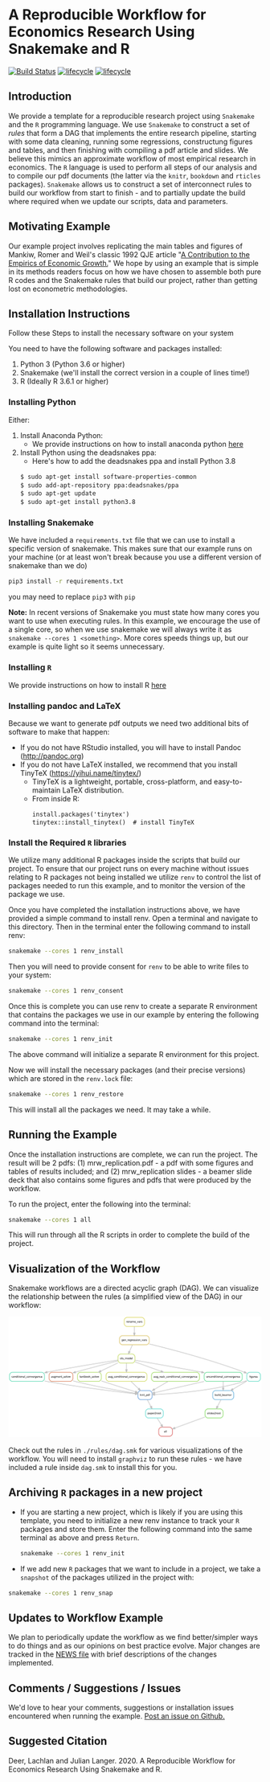 # A Reproducible Workflow for Economics Research Using Snakemake and R

[![Build Status](https://travis-ci.org/lachlandeer/snakemake-econ-r.svg?branch=master)](https://travis-ci.org/lachlandeer/snakemake-econ-r)
[![lifecycle](https://img.shields.io/badge/lifecycle-maturing-blue.svg)](https://www.tidyverse.org/lifecycle/#maturing)
[![lifecycle](https://img.shields.io/badge/version-0.2-red.svg)]()

## Introduction

We provide a template for a reproducible research project using `Snakemake` and the `R` programming language.
We use `Snakemake` to construct a set of *rules* that form a DAG that implements the entire research pipeline, starting with some data cleaning, running some regressions, constructung figures and tables, and then finishing with compiling a pdf article and slides.
We believe this mimics an approximate workflow of most empirical research in economics.
The `R` language is used to perform all steps of our analysis and to compile our pdf documents (the latter via the `knitr`, `bookdown` and `rticles` packages).
`Snakemake` allows us to construct a set of interconnect rules to build our workflow from start to finish - and to partially update the build where required when we update our scripts, data and parameters.

## Motivating Example

Our example project involves replicating the main tables and figures of Mankiw, Romer and Weil's classic 1992 QJE article "[A Contribution to the Empirics of Economic Growth.](https://eml.berkeley.edu/~dromer/papers/MRW_QJE1992.pdf)"
We hope by using an example that is simple in its methods readers focus on how we have chosen to assemble both pure R codes and the Snakemake rules that build our project, rather than getting lost on econometric methodologies.

## Installation Instructions

Follow these Steps to install the necessary software on your system

You need to have the following software and packages installed:

1. Python 3 (Python 3.6 or higher)
2. Snakemake (we'll install the correct version in a couple of lines time!)
3. R (Ideally R 3.6.1 or higher)

### Installing Python

Either:

1. Install Anaconda Python:
    - We provide instructions on how to install anaconda python [here](https://pp4rs.github.io/2020-uzh-installation-guide/python/)
2. Install Python using the deadsnakes ppa:
    - Here's how to add the deadsnakes ppa and install Python 3.8
    ```bash
    $ sudo apt-get install software-properties-common
    $ sudo add-apt-repository ppa:deadsnakes/ppa
    $ sudo apt-get update
    $ sudo apt-get install python3.8
    ```

### Installing Snakemake

We have included a `requirements.txt` file that we can use to install a specific version of snakemake.
This makes sure that our example runs on your machine (or at least won't break because you use a different version of snakemake than we do)

``` bash
pip3 install -r requirements.txt
```

you may need to replace `pip3` with `pip`

**Note:** In recent versions of Snakemake you must state how many cores you want to use when executing rules. 
In this example, we encourage the use of a single core, so when we use snakemake we will always write it as `snakemake --cores 1 <something>`.
More cores speeds things up, but our example is quite light so it seems unnecessary.

### Installing `R`

We provide instructions on how to install R [here](https://pp4rs.github.io/2020-uzh-installation-guide/r)

### Installing pandoc and LaTeX

Because we want to generate pdf outputs we need two additional bits of software to make that happen:

* If you do not have RStudio installed, you will have to install Pandoc (http://pandoc.org)
* If you do not have LaTeX installed, we recommend that you install TinyTeX (https://yihui.name/tinytex/)
  * TinyTeX is a lightweight, portable, cross-platform, and easy-to-maintain LaTeX distribution.
  - From inside R:
    ```{r}
    install.packages('tinytex')
    tinytex::install_tinytex()  # install TinyTeX
    ```

### Install the Required `R` libraries

We utilize many additional R packages inside the scripts that build our project.
To ensure that our project runs on every machine without issues relating to R packages not being installed we utilize `renv` to control the list of packages needed to run this example, and to monitor the version of the package we use.

Once you have completed the installation instructions above, we have provided a simple command to install renv.
Open a terminal and navigate to this directory.
Then in the terminal enter the following command to install renv:

``` bash
snakemake --cores 1 renv_install
```

Then you will need to provide consent for `renv` to be able to write files to your system:

``` bash
snakemake --cores 1 renv_consent
```

Once this is complete you can use renv to create a separate R environment that contains the packages we use in our example by entering the following command into the terminal:

``` bash
snakemake --cores 1 renv_init
```

The above command will initialize a separate R environment for this project.

Now we will install the necessary packages (and their precise versions) which are stored in the `renv.lock` file:

``` bash
snakemake --cores 1 renv_restore
```

This will install all the packages we need. It may take a while.

## Running the Example

Once the installation instructions are complete, we can run the project.
The result will be 2 pdfs: (1) mrw_replication.pdf - a pdf with some figures and tables of results included; and
(2) mrw_replication slides - a beamer slide deck that also contains some figures and pdfs that were produced by the workflow.

To run the project, enter the following into the terminal:

``` bash
snakemake --cores 1 all
```

This will run through all the R scripts in order to complete the build of the project.

## Visualization of the Workflow

Snakemake workflows are a directed acyclic graph (DAG).
We can visualize the relationship between the rules (a simplified view of the DAG) in our workflow:

![Rulegraph for MRW Workflow](./assets/rulegraph.png)

Check out the rules in `./rules/dag.smk` for various visualizations of the workflow. 
You will need to install `graphviz` to run these rules - we have included a rule inside `dag.smk` to install this for you. 

## Archiving `R` packages in a new project

* If you are starting a new project, which is likely if you are using
   this template, you need to initialize a new renv instance to
   track your `R` packages and store them.
   Enter the following command into the same terminal as above
   and press `Return`.

   ``` bash
   snakemake --cores 1 renv_init
   ```

* If we add new `R` packages that we want to include in a project, we take a `snapshot` of the packages utilized in the project with:

```bash
snakemake --cores 1 renv_snap
```

## Updates to Workflow Example

We plan to periodically update the workflow as we find better/simpler ways to do things and as our opinions on best practice evolve.
Major changes are tracked in the [NEWS file](./NEWS.md) with brief descriptions of the changes implemented.

## Comments / Suggestions / Issues

We'd love to hear your comments, suggestions or installation issues encountered when running the example.
[Post an issue on Github.](https://github.com/lachlandeer/snakemake-econ-r/issues)

## Suggested Citation

Deer, Lachlan and Julian Langer. 2020. A Reproducible Workflow for Economics Research Using Snakemake and R.
